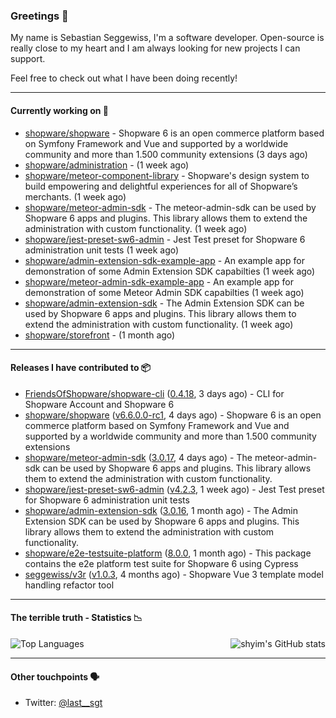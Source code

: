 ### Greetings 👋

My name is Sebastian Seggewiss, I'm a software developer.
Open-source is really close to my heart and I am always looking for new projects I can support.

Feel free to check out what I have been doing recently!

---

#### Currently working on 💪

- [shopware/shopware](https://github.com/shopware/shopware) - Shopware 6 is an open commerce platform based on Symfony Framework and Vue and supported by a worldwide community and more than 1.500 community extensions (3 days ago)
- [shopware/administration](https://github.com/shopware/administration) -  (1 week ago)
- [shopware/meteor-component-library](https://github.com/shopware/meteor-component-library) - Shopware&#39;s design system to build empowering and delightful experiences for all of Shopware’s merchants. (1 week ago)
- [shopware/meteor-admin-sdk](https://github.com/shopware/meteor-admin-sdk) - The meteor-admin-sdk can be used by Shopware 6 apps and plugins. This library allows them to extend the administration with custom functionality. (1 week ago)
- [shopware/jest-preset-sw6-admin](https://github.com/shopware/jest-preset-sw6-admin) - Jest Test preset for Shopware 6 administration unit tests (1 week ago)
- [shopware/admin-extension-sdk-example-app](https://github.com/shopware/admin-extension-sdk-example-app) - An example app for demonstration of some Admin Extension SDK capabilties (1 week ago)
- [shopware/meteor-admin-sdk-example-app](https://github.com/shopware/meteor-admin-sdk-example-app) - An example app for demonstration of some Meteor Admin SDK capabilties (1 week ago)
- [shopware/admin-extension-sdk](https://github.com/shopware/admin-extension-sdk) - The Admin Extension SDK can be used by Shopware 6 apps and plugins. This library allows them to extend the administration with custom functionality. (1 week ago)
- [shopware/storefront](https://github.com/shopware/storefront) -  (1 month ago)

---

#### Releases I have contributed to 📦

- [FriendsOfShopware/shopware-cli](https://github.com/FriendsOfShopware/shopware-cli) ([0.4.18](https://github.com/FriendsOfShopware/shopware-cli/releases/tag/0.4.18), 3 days ago) - CLI for Shopware Account and Shopware 6
- [shopware/shopware](https://github.com/shopware/shopware) ([v6.6.0.0-rc1](https://github.com/shopware/shopware/releases/tag/v6.6.0.0-rc1), 4 days ago) - Shopware 6 is an open commerce platform based on Symfony Framework and Vue and supported by a worldwide community and more than 1.500 community extensions
- [shopware/meteor-admin-sdk](https://github.com/shopware/meteor-admin-sdk) ([3.0.17](https://github.com/shopware/meteor-admin-sdk/releases/tag/3.0.17), 4 days ago) - The meteor-admin-sdk can be used by Shopware 6 apps and plugins. This library allows them to extend the administration with custom functionality.
- [shopware/jest-preset-sw6-admin](https://github.com/shopware/jest-preset-sw6-admin) ([v4.2.3](https://github.com/shopware/jest-preset-sw6-admin/releases/tag/v4.2.3), 1 week ago) - Jest Test preset for Shopware 6 administration unit tests
- [shopware/admin-extension-sdk](https://github.com/shopware/admin-extension-sdk) ([3.0.16](https://github.com/shopware/admin-extension-sdk/releases/tag/3.0.16), 1 month ago) - The Admin Extension SDK can be used by Shopware 6 apps and plugins. This library allows them to extend the administration with custom functionality.
- [shopware/e2e-testsuite-platform](https://github.com/shopware/e2e-testsuite-platform) ([8.0.0](https://github.com/shopware/e2e-testsuite-platform/releases/tag/8.0.0), 1 month ago) - This package contains the e2e platform test suite for Shopware 6 using Cypress
- [seggewiss/v3r](https://github.com/seggewiss/v3r) ([v1.0.3](https://github.com/seggewiss/v3r/releases/tag/v1.0.3), 4 months ago) - Shopware Vue 3 template model handling refactor tool

---

#### The terrible truth - Statistics 📉

<img align="right" alt="shyim's GitHub stats" src="https://github-readme-stats.vercel.app/api?username=seggewiss&count_private=1&show_icons=true&" />

![Top Languages](https://github-readme-stats.vercel.app/api/top-langs/?username=seggewiss)

---

#### Other touchpoints 🗣

- Twitter: [@last__sgt](https://twitter.com/last__sgt)
